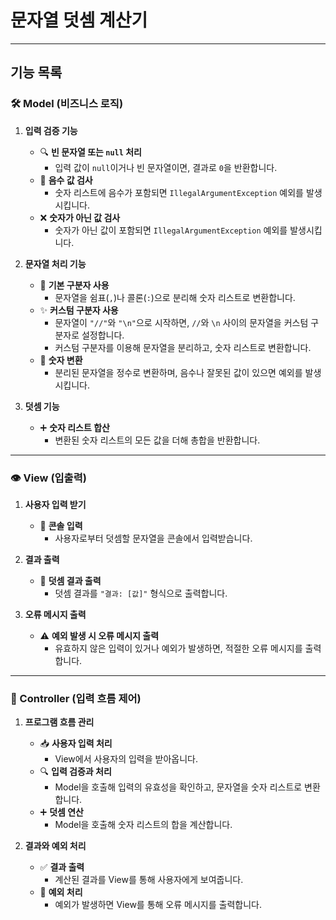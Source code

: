 # 문자열 덧셈 계산기

---

## 기능 목록

### 🛠️ Model (비즈니스 로직)
1. **입력 검증 기능**
    - 🔍 **빈 문자열 또는 `null` 처리**
        - 입력 값이 `null`이거나 빈 문자열이면, 결과로 `0`을 반환합니다.
    - 🚨 **음수 값 검사**
        - 숫자 리스트에 음수가 포함되면 `IllegalArgumentException` 예외를 발생시킵니다.
    - ❌ **숫자가 아닌 값 검사**
        - 숫자가 아닌 값이 포함되면 `IllegalArgumentException` 예외를 발생시킵니다.

2. **문자열 처리 기능**
    - 📌 **기본 구분자 사용**
        - 문자열을 쉼표(`,`)나 콜론(`:`)으로 분리해 숫자 리스트로 변환합니다.
    - ✨ **커스텀 구분자 사용**
        - 문자열이 `"//"`와 `"\n"`으로 시작하면, `//`와 `\n` 사이의 문자열을 커스텀 구분자로 설정합니다.
        - 커스텀 구분자를 이용해 문자열을 분리하고, 숫자 리스트로 변환합니다.
    - 🔢 **숫자 변환**
        - 분리된 문자열을 정수로 변환하며, 음수나 잘못된 값이 있으면 예외를 발생시킵니다.

3. **덧셈 기능**
    - ➕ **숫자 리스트 합산**
        - 변환된 숫자 리스트의 모든 값을 더해 총합을 반환합니다.

---

### 👁️ View (입출력)
1. **사용자 입력 받기**
    - 📝 **콘솔 입력**
        - 사용자로부터 덧셈할 문자열을 콘솔에서 입력받습니다.

2. **결과 출력**
    - 📢 **덧셈 결과 출력**
        - 덧셈 결과를 `"결과: [값]"` 형식으로 출력합니다.

3. **오류 메시지 출력**
    - ⚠️ **예외 발생 시 오류 메시지 출력**
        - 유효하지 않은 입력이 있거나 예외가 발생하면, 적절한 오류 메시지를 출력합니다.

---

### 🔄 Controller (입력 흐름 제어)
1. **프로그램 흐름 관리**
    - 📥 **사용자 입력 처리**
        - View에서 사용자의 입력을 받아옵니다.
    - 🔍 **입력 검증과 처리**
        - Model을 호출해 입력의 유효성을 확인하고, 문자열을 숫자 리스트로 변환합니다.
    - ➕ **덧셈 연산**
        - Model을 호출해 숫자 리스트의 합을 계산합니다.

2. **결과와 예외 처리**
    - ✅ **결과 출력**
        - 계산된 결과를 View를 통해 사용자에게 보여줍니다.
    - 🚨 **예외 처리**
        - 예외가 발생하면 View를 통해 오류 메시지를 출력합니다.
